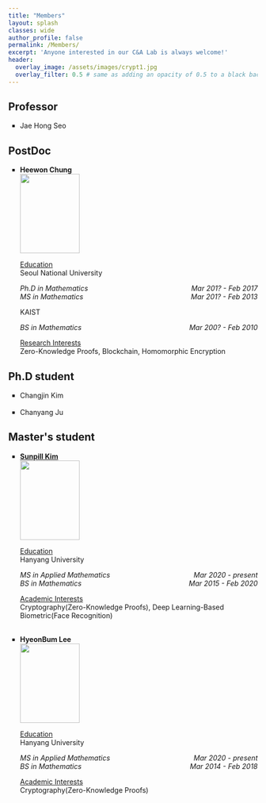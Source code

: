 ```yaml
---
title: "Members"
layout: splash
classes: wide
author_profile: false
permalink: /Members/
excerpt: 'Anyone interested in our C&A Lab is always welcome!'
header:
  overlay_image: /assets/images/crypt1.jpg
  overlay_filter: 0.5 # same as adding an opacity of 0.5 to a black background
---
```


## Professor

<ul type="square">
<li>Jae Hong Seo</li>
</ul>

## PostDoc

<ul type="square">
    <li><p style="text-align:left;"><b sytle="font-size:120%;">Heewon Chung</b>
    <br>
    <img src="{{ site.url }}{{ site.baseurl }}/assets/images/Heewon.jpg" alt="" height="160" width="120">
    </p>
    <u>Education</u>
    <br>
    Seoul National University
    <br>
    <i><p style="text-align:left;">Ph.D in Mathematics<span style="float:right;">Mar 201? - Feb 2017</span><br>
        <span style="text-align:left;">MS in Mathematics</span><span style="float:right;"> Mar 201? - Feb 2013</span></p></i>
    KAIST
    <br>
    <i><p style="text-align:left;">BS in Mathematics<span style="float:right;"> Mar 200? - Feb 2010</span></p></i>
    <u>Research Interests</u>
    <br>
    Zero-Knowledge Proofs, Blockchain, Homomorphic Encryption
</ul>

## Ph.D student

<ul type="square">
<li>Changjin Kim</li>
<br>
<li>Chanyang Ju</li>
</ul>

## Master's student

<ul type="square">
    <li><p style="text-align:left;"><A href="https://sunpill.github.io"><b sytle="font-size:120%;">Sunpill Kim</b></A>
    <br>
    <img src="{{ site.url }}{{ site.baseurl }}/assets/images/Sunpill.jpg" alt="" height="160" width="120">
    </p>
    <u>Education</u>
    <br>
    Hanyang University
    <br>
    <i><p style="text-align:left;">MS in Applied Mathematics<span style="float:right;">Mar 2020 - present</span><br>
        <span style="text-align:left;">BS in Mathematics</span><span style="float:right;"> Mar 2015 - Feb 2020</span></p></i>
    <u>Academic Interests</u>
    <br>
    Cryptography(Zero-Knowledge Proofs), Deep Learning-Based Biometric(Face Recognition)
</li>   
<br>
    <li><p style="text-align:left;"><b sytle="font-size:120%;">HyeonBum Lee</b>
    <br>
    <img src="{{ site.url }}{{ site.baseurl }}/assets/images/Hyeonbum.jpg" alt="" height="160" width="120">
    </p>
    <u>Education</u>
    <br>
    Hanyang University
    <br>
    <i><p style="text-align:left;">MS in Applied Mathematics<span style="float:right;">Mar 2020 - present</span><br>
        <span style="text-align:left;">BS in Mathematics</span><span style="float:right;"> Mar 2014 - Feb 2018</span></p></i>
    <u>Academic Interests</u>
    <br>
    Cryptography(Zero-Knowledge Proofs)
    </li>
</ul>